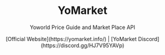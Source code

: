 <div align="center">
    <h1>YoMarket</h1>
    <p>Yoworld Price Guide and Market Place API</p>
</div>
<div align="center">
[Official Website](https://yomarket.info/) |
[YoMarket Discord](https://discord.gg/HJ7V95YAVp)
</div>